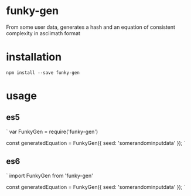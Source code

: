 # funky-gen
From some user data, generates a hash and an equation of consistent complexity in asciimath format

# installation

`npm install --save funky-gen`

# usage

## es5

`
var FunkyGen = require('funky-gen')

const generatedEquation = FunkyGen({ seed: 'somerandominputdata' });
`

## es6

`
import FunkyGen from 'funky-gen'

const generatedEquation = FunkyGen({ seed: 'somerandominputdata' });
`

